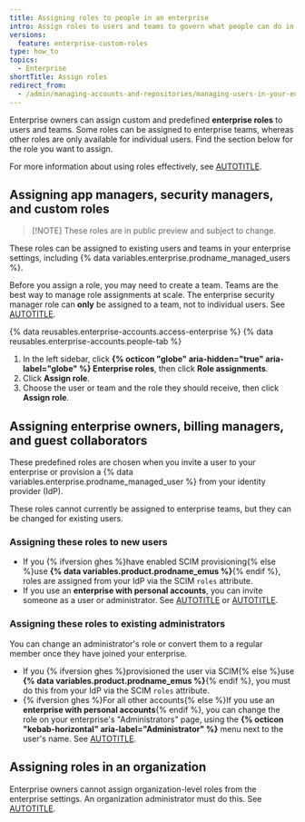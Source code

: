```yaml
---
title: Assigning roles to people in an enterprise
intro: Assign roles to users and teams to govern what people can do in your enterprise.
versions:
  feature: enterprise-custom-roles
type: how_to
topics:
  - Enterprise
shortTitle: Assign roles
redirect_from:
  - /admin/managing-accounts-and-repositories/managing-users-in-your-enterprise/assign-roles
---
```


Enterprise owners can assign custom and predefined **enterprise roles** to users and teams. Some roles can be assigned to enterprise teams, whereas other roles are only available for individual users. Find the section below for the role you want to assign.

For more information about using roles effectively, see [AUTOTITLE](/admin/managing-accounts-and-repositories/managing-roles-in-your-enterprise/identify-role-requirements).

## Assigning app managers, security managers, and custom roles

>[!NOTE] These roles are in public preview and subject to change.

These roles can be assigned to existing users and teams in your enterprise settings, including {% data variables.enterprise.prodname_managed_users %}.

Before you assign a role, you may need to create a team. Teams are the best way to manage role assignments at scale. The enterprise security manager role can **only** be assigned to a team, not to individual users. See [AUTOTITLE](/admin/managing-accounts-and-repositories/managing-users-in-your-enterprise/create-enterprise-teams).

{% data reusables.enterprise-accounts.access-enterprise %}
{% data reusables.enterprise-accounts.people-tab %}
1. In the left sidebar, click **{% octicon "globe" aria-hidden="true" aria-label="globe" %} Enterprise roles**, then click **Role assignments**.
1. Click **Assign role**.
1. Choose the user or team and the role they should receive, then click **Assign role**.

## Assigning enterprise owners, billing managers, and guest collaborators

These predefined roles are chosen when you invite a user to your enterprise or provision a {% data variables.enterprise.prodname_managed_user %} from your identity provider (IdP).

These roles cannot currently be assigned to enterprise teams, but they can be changed for existing users.

### Assigning these roles to new users

* If you {% ifversion ghes %}have enabled SCIM provisioning{% else %}use **{% data variables.product.prodname_emus %}**{% endif %}, roles are assigned from your IdP via the SCIM `roles` attribute.
* If you use an **enterprise with personal accounts**, you can invite someone as a user or administrator. See [AUTOTITLE](/admin/managing-accounts-and-repositories/managing-users-in-your-enterprise/invite-users-directly) or [AUTOTITLE](/admin/user-management/managing-users-in-your-enterprise/inviting-people-to-manage-your-enterprise).

### Assigning these roles to existing administrators

You can change an administrator's role or convert them to a regular member once they have joined your enterprise.

* If you {% ifversion ghes %}provisioned the user via SCIM{% else %}use **{% data variables.product.prodname_emus %}**{% endif %}, you must do this from your IdP via the SCIM `roles` attribute.
* {% ifversion ghes %}For all other accounts{% else %}If you use an **enterprise with personal accounts**{% endif %}, you can change the role on your enterprise's "Administrators" page, using the **{% octicon "kebab-horizontal" aria-label="Administrator" %}** menu next to the user's name. See [AUTOTITLE](/admin/managing-accounts-and-repositories/managing-users-in-your-enterprise/viewing-people-in-your-enterprise#viewing-enterprise-administrators).

## Assigning roles in an organization

Enterprise owners cannot assign organization-level roles from the enterprise settings. An organization administrator must do this. See [AUTOTITLE](/organizations/managing-peoples-access-to-your-organization-with-roles/using-organization-roles#assigning-an-organization-role).
